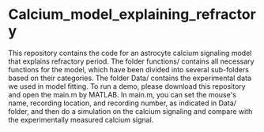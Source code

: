 # Calcium_model_explaining_refractory
This repository contains the code for an astrocyte calcium signaling model that explains refractory period. The folder functions/ contains all necessary functions for the model, which have been divided into several sub-folders based on their categories. The folder Data/ contains the experimental data we used in model fitting. To run a demo, please download this repository and open the main.m by MATLAB. In main.m, you can set the mouse's name, recording location, and recording number, as indicated in Data/ folder, and then do a simulation on the calcium signaling and compare with the experimentally measured calcium signal.
